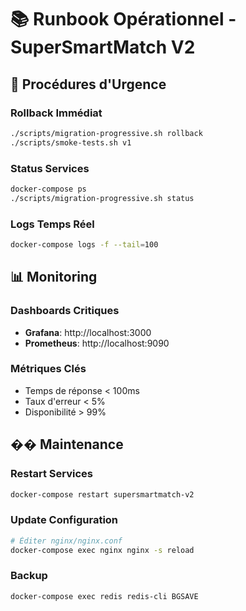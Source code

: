 # 📚 Runbook Opérationnel - SuperSmartMatch V2

## 🚨 Procédures d'Urgence

### Rollback Immédiat
```bash
./scripts/migration-progressive.sh rollback
./scripts/smoke-tests.sh v1
```

### Status Services
```bash
docker-compose ps
./scripts/migration-progressive.sh status
```

### Logs Temps Réel
```bash
docker-compose logs -f --tail=100
```

## 📊 Monitoring

### Dashboards Critiques
- **Grafana**: http://localhost:3000
- **Prometheus**: http://localhost:9090

### Métriques Clés
- Temps de réponse < 100ms
- Taux d'erreur < 5%
- Disponibilité > 99%

## �� Maintenance

### Restart Services
```bash
docker-compose restart supersmartmatch-v2
```

### Update Configuration
```bash
# Éditer nginx/nginx.conf
docker-compose exec nginx nginx -s reload
```

### Backup
```bash
docker-compose exec redis redis-cli BGSAVE
```
